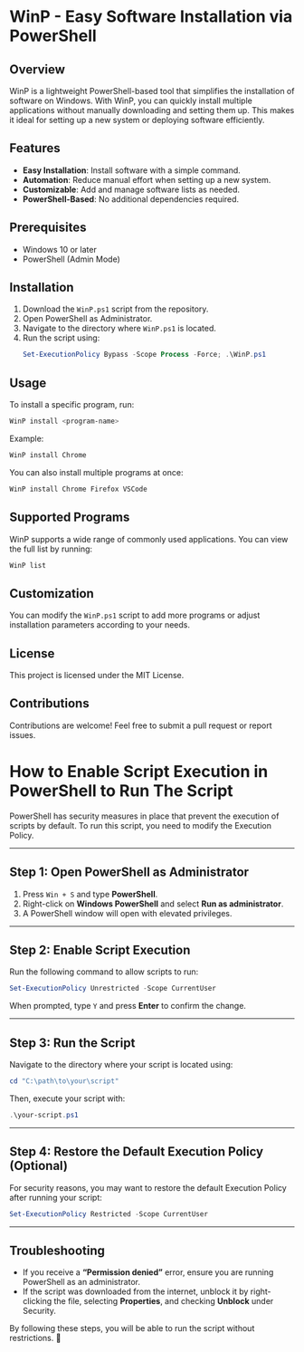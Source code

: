 # WinP - Easy Software Installation via PowerShell

## Overview
WinP is a lightweight PowerShell-based tool that simplifies the installation of software on Windows. With WinP, you can quickly install multiple applications without manually downloading and setting them up. This makes it ideal for setting up a new system or deploying software efficiently.

## Features
- **Easy Installation**: Install software with a simple command.
- **Automation**: Reduce manual effort when setting up a new system.
- **Customizable**: Add and manage software lists as needed.
- **PowerShell-Based**: No additional dependencies required.

## Prerequisites
- Windows 10 or later
- PowerShell (Admin Mode)

## Installation
1. Download the `WinP.ps1` script from the repository.
2. Open PowerShell as Administrator.
3. Navigate to the directory where `WinP.ps1` is located.
4. Run the script using:
   ```powershell
   Set-ExecutionPolicy Bypass -Scope Process -Force; .\WinP.ps1
   ```

## Usage
To install a specific program, run:
```powershell
WinP install <program-name>
```
Example:
```powershell
WinP install Chrome
```

You can also install multiple programs at once:
```powershell
WinP install Chrome Firefox VSCode
```

## Supported Programs
WinP supports a wide range of commonly used applications. You can view the full list by running:
```powershell
WinP list
```

## Customization
You can modify the `WinP.ps1` script to add more programs or adjust installation parameters according to your needs.

## License
This project is licensed under the MIT License.




## Contributions
Contributions are welcome! Feel free to submit a pull request or report issues.




# How to Enable Script Execution in PowerShell to Run The Script

PowerShell has security measures in place that prevent the execution of scripts by default. To run this script, you need to modify the Execution Policy.

---
## Step 1: Open PowerShell as Administrator
1. Press `Win + S` and type **PowerShell**.
2. Right-click on **Windows PowerShell** and select **Run as administrator**.
3. A PowerShell window will open with elevated privileges.

---
## Step 2: Enable Script Execution
Run the following command to allow scripts to run:
```powershell
Set-ExecutionPolicy Unrestricted -Scope CurrentUser
```
When prompted, type `Y` and press **Enter** to confirm the change.

---
## Step 3: Run the Script
Navigate to the directory where your script is located using:
```powershell
cd "C:\path\to\your\script"
```
Then, execute your script with:
```powershell
.\your-script.ps1
```

---
## Step 4: Restore the Default Execution Policy (Optional)
For security reasons, you may want to restore the default Execution Policy after running your script:
```powershell
Set-ExecutionPolicy Restricted -Scope CurrentUser
```

---
## Troubleshooting
- If you receive a **“Permission denied”** error, ensure you are running PowerShell as an administrator.
- If the script was downloaded from the internet, unblock it by right-clicking the file, selecting **Properties**, and checking **Unblock** under Security.

By following these steps, you will be able to run the script without restrictions. 🚀




